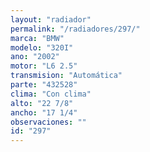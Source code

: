 ```yaml
---
layout: "radiador"
permalink: "/radiadores/297/"
marca: "BMW"
modelo: "320I"
ano: "2002"
motor: "L6 2.5"
transmision: "Automática"
parte: "432528"
clima: "Con clima"
alto: "22 7/8"
ancho: "17 1/4"
observaciones: ""
id: "297"
---
```


